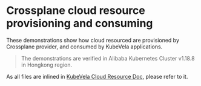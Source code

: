 # Crossplane cloud resource provisioning and consuming 

These demonstrations show how cloud resourced are provisioned by Crossplane provider, and consumed by KubeVela applications.

> The demonstrations are verified in Alibaba Kubernetes Cluster v1.18.8 in Hongkong region.

As all files are inlined in [KubeVela Cloud Resource Doc](https://kubevela.io/docs/platform-engineers/cloud-services), please refer to it.
